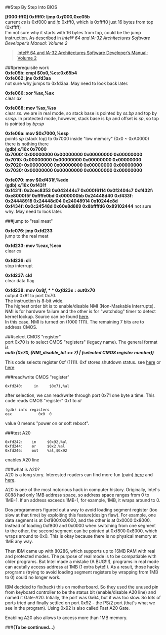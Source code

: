 ##Step By Step Into BIOS


**[f000:fff0]    0xffff0:	ljmp   $0xf000,$0xe05b**  
current _cs_ is 0xf000 and _ip_ 0xfff0, which is 0xffff0 just 16 bytes from top (0xfffff)  
I'm not sure why it starts with 16 bytes from top, could be the jump instruction. As described in _Intel® 64 and IA-32 Architectures Software Developer’s Manual: Volume 2_  
>[Intel® 64 and IA-32 Architectures Software Developer’s Manual: Volume 2](http://www.intel.com/content/www/us/en/architecture-and-technology/64-ia-32-architectures-software-developer-instruction-set-reference-manual-325383.html)


###prerequisite work  
**0xfe05b:   cmpl   $0x0,%cs:0x65b4**  
**0xfe062:   jne    0xfd3aa**  
not sure why jumps to 0xfd3aa. May need to look back later.


**0xfe066:   xor    %ax,%ax**  
clear _ax_


**0xfe068:   mov    %ax,%ss**  
clear _ss_. we are in real mode, so stack base is pointed by _ss:bp_ and top by _ss:sp_. In protected mode, however, stack base is _bp_ and offset is _sp_, so top is pointed by _bp:sp_


**0xfe06a:    mov    $0x7000,%esp**  
points _sp_ (stack top) to 0x7000 inside "low memory" (0x0 ~ 0xA0000)  
there is nothing there  
**(gdb) x/16x 0x7000**  
**0x7000:	    0x00000000	0x00000000	0x00000000	0x00000000**  
**0x7010:	    0x00000000	0x00000000	0x00000000	0x00000000**  
**0x7020:	    0x00000000	0x00000000	0x00000000	0x00000000**  
**0x7030:	    0x00000000	0x00000000	0x00000000	0x00000000** 


**0xfe070:	    mov    $0xf431f,%edx**  
**(gdb) x/16x 0xf431f**  
**0xf431f:    0x2cec8353	0x042444c7	0x000f6114	0x0f2404c7** 
**0xf432f:    0xe8000f5f	0xffffe0bd	0x000000bb	0x24448d40** 
**0xf433f:    0x24448918	0x24448d04	0x24048914	0x10244c8d**  
**0xf434f:    0x0c24548d	0x60e8d889	0x8bffffd6	0x89102444**
not sure why. May need to look later.


###jump to "real meat"  

**0xfe076:	    jmp    0xfd233**  
jump to the real meat


**0xfd233:	    mov    %eax,%ecx**  
clear _cx_


**0xfd236:	cli**  
stop interrupt


**0xfd237:	cld**  
clear data flag


**0xfd238:   mov    $0x8f,%eax**  
**0xfd23e:   out    %al,$0x70**  
output 0x8f to port 0x70.  
The instruction is 8-bit wide.  
The highest order bit is to enable/disable NMI (Non-Maskable Interrupts). NMI is for hardware failure and the other is for "watchdog" timer to detect kernel lockup. Source can be found [here](http://wiki.osdev.org/NMI).  
In this case, NMI is turned on (1000 1111). The remaining 7 bits are to address CMOS.


###select CMOS "register"  
port 0x70 is to select CMOS "registers" (legacy name). The general format is  
**_outb (0x70, (NMI_disable_bit << 7) | (selected CMOS register number))_**


This code selects register 0xf (1111). 0xf stores shutdown status. see [here](http://www.bioscentral.com/misc/cmosmap.htm) or [here](http://www.walshcomptech.com/ohlandl/config/cmos_registers.html)


###read/write CMOS "register"  
```  
0xfd240:     in     $0x71,%al
```  
after selection, we can read/write through port 0x71 one byte a time. This code reads CMOS "register" 0xf to _al_

```  
(gdb) info registers  
eax            0x0	0
```  
value 0 means "power on or soft reboot".


###test A20
```  
0xfd242:    in     $0x92,%al  
0xfd244:    or     $0x2,%al  
0xfd246:    out    %al,$0x92
```  
enables A20 line


###what is A20?  
A20 is a long story. Interested readers can find more fun (pain) [here](https://en.wikipedia.org/wiki/A20_line) and [here](https://www.win.tue.nl/~aeb/linux/kbd/A20.html).    

A20 is one of the most notorious hack in computer history. Originally, Intel's 8088 had only 1MB address space, so address space ranges from 0 to 1MB-1. If an address exceeds 1MB-1, for example, 1MB, it wraps around to 0.  

Dos programmers figured out a way to avoid loading segment register (too slow at that time) by exploiting this feature(design flaw). For example, one data segment is at 0xf800:0x0000, and the other is at 0x0000:0x8000. Instead of loading 0xf800 and 0x0000 when switching from one segment to the other, the second segment can be pointed at 0xf800:0x8000, which wraps around to 0x0. This is okay because there is no physical memory at 1MB any way.  

Then IBM came up with 80286, which supports up to 16MB RAM with real and protected modes. The purpose of real mode is to be compatiable with older programs. But Intel made a mistake (A BUG!!!), programs in real mode can acutally access address at 1MB (1 extra byte!!). As a result, those hacky programs (trying to avoid loading segment registers by wrapping from 1MB to 0) could no longer work.  

IBM decided to fix(hack) this on motherboard. So they used the unused pin from keyboard controller to be the status bit (enable/disable A20 line) and named it Gate-A20. Intially, the port was 0x64, but it was too slow. So lots of ports tried and finally settled on port 0x92 - the PS/2 port (that's what we see in the program). Using 0x92 is also called Fast A20 Gate.  

Enabling A20 also allows to access more than 1MB memory.


###**(To be continued...)**